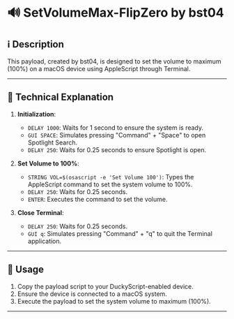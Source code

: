 # 🔊 SetVolumeMax-FlipZero by bst04

## ℹ️ Description

This payload, created by bst04, is designed to set the volume to maximum (100%) on a macOS device using AppleScript through Terminal.

---

## 📖 Technical Explanation

1. **Initialization**:
    - `DELAY 1000`: Waits for 1 second to ensure the system is ready.
    - `GUI SPACE`: Simulates pressing "Command" + "Space" to open Spotlight Search.
    - `DELAY 250`: Waits for 0.25 seconds to ensure Spotlight is open.

2. **Set Volume to 100%**:
    - `STRING VOL=$(osascript -e 'Set Volume 100')`: Types the AppleScript command to set the system volume to 100%.
    - `DELAY 250`: Waits for 0.25 seconds.
    - `ENTER`: Executes the command to set the volume.

3. **Close Terminal**:
    - `DELAY 250`: Waits for 0.25 seconds.
    - `GUI q`: Simulates pressing "Command" + "q" to quit the Terminal application.

---

## 📜 Usage

1. Copy the payload script to your DuckyScript-enabled device.
2. Ensure the device is connected to a macOS system.
3. Execute the payload to set the system volume to maximum (100%).

---
